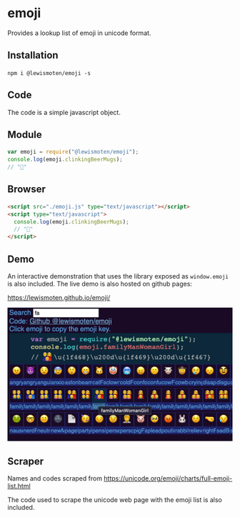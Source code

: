 # emoji

Provides a lookup list of emoji in unicode format.

## Installation

`npm i @lewismoten/emoji -s`

## Code

The code is a simple javascript object.

## Module

```js
var emoji = require("@lewismoten/emoji");
console.log(emoji.clinkingBeerMugs);
// "🍻"
```

## Browser

```html
<script src="./emoji.js" type="text/javascript"></script>
<script type="text/javascript">
  console.log(emoji.clinkingBeerMugs);
  // "🍻"
</script>
```

## Demo

An interactive demonstration that uses the library exposed as `window.emoji` is also included. The live demo is also hosted on github pages:

https://lewismoten.github.io/emoji/

![Screenshot](screenshot.png)

## Scraper

Names and codes scraped from https://unicode.org/emoji/charts/full-emoji-list.html

The code used to scrape the unicode web page with the emoji list is also included.
